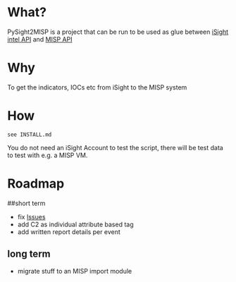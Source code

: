 # What?

PySight2MISP is a project that can be run to be used as glue between [iSight intel API](https://docs.fireeye.com/iSight/index.html) and [MISP API](https://github.com/CIRCL/PyMISP)

# Why

To get the indicators, IOCs etc from iSight to the MISP system

# How

    see INSTALL.md
    
You do not need an iSight Account to test the script, there will be test data to test with e.g. a MISP VM.

# Roadmap

##short term

* fix [Issues](issues)
* add C2 as individual attribute based tag
* add written report details per event

## long term

* migrate stuff to an MISP import module
